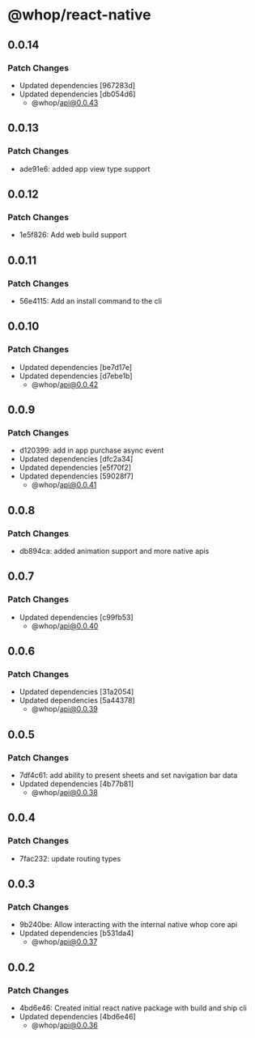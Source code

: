 # @whop/react-native

## 0.0.14

### Patch Changes

- Updated dependencies [967283d]
- Updated dependencies [db054d6]
  - @whop/api@0.0.43

## 0.0.13

### Patch Changes

- ade91e6: added app view type support

## 0.0.12

### Patch Changes

- 1e5f826: Add web build support

## 0.0.11

### Patch Changes

- 56e4115: Add an install command to the cli

## 0.0.10

### Patch Changes

- Updated dependencies [be7d17e]
- Updated dependencies [d7ebe1b]
  - @whop/api@0.0.42

## 0.0.9

### Patch Changes

- d120399: add in app purchase async event
- Updated dependencies [dfc2a34]
- Updated dependencies [e5f70f2]
- Updated dependencies [59028f7]
  - @whop/api@0.0.41

## 0.0.8

### Patch Changes

- db894ca: added animation support and more native apis

## 0.0.7

### Patch Changes

- Updated dependencies [c99fb53]
  - @whop/api@0.0.40

## 0.0.6

### Patch Changes

- Updated dependencies [31a2054]
- Updated dependencies [5a44378]
  - @whop/api@0.0.39

## 0.0.5

### Patch Changes

- 7df4c61: add ability to present sheets and set navigation bar data
- Updated dependencies [4b77b81]
  - @whop/api@0.0.38

## 0.0.4

### Patch Changes

- 7fac232: update routing types

## 0.0.3

### Patch Changes

- 9b240be: Allow interacting with the internal native whop core api
- Updated dependencies [b531da4]
  - @whop/api@0.0.37

## 0.0.2

### Patch Changes

- 4bd6e46: Created initial react native package with build and ship cli
- Updated dependencies [4bd6e46]
  - @whop/api@0.0.36
